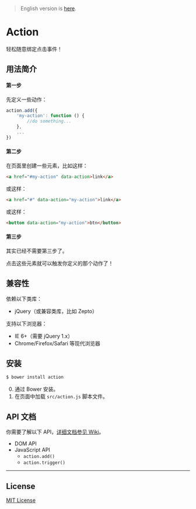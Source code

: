 > English version is [here](https://github.com/cssmagic/action/wiki).

# Action

轻松随意绑定点击事件！

## 用法简介

#### 第一步

先定义一些动作：

```js
action.add({
    'my-action': function () {
        //do something...
    },
    ...
})
```

#### 第二步

在页面里创建一些元素，比如这样：

```html
<a href="#my-action" data-action>link</a>
```

或这样：

```html
<a href="#" data-action="my-action">link</a>
```

或这样：

```html
<button data-action="my-action">btn</button>
```

#### 第三步

其实已经不需要第三步了。

点击这些元素就可以触发你定义的那个动作了！

## 兼容性

依赖以下类库：

* jQuery（或兼容类库，比如 Zepto）

支持以下浏览器：

* IE 6+（需要 jQuery 1.x）
* Chrome/Firefox/Safari 等现代浏览器

## 安装

```bash
$ bower install action
```

0. 通过 Bower 安装。
0. 在页面中加载 `src/action.js` 脚本文件。

## API 文档

你需要了解以下 API，[详细文档参见 Wiki](https://github.com/cssmagic/action/issues/9)。

* DOM API
* JavaScript API
	* `action.add()`
	* `action.trigger()`

***

## License

[MIT License](http://www.opensource.org/licenses/mit-license.php)
